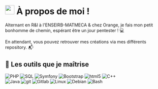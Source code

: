 # <img src="https://acegif.com/wp-content/gif/thinking-emoji-30.gif" width="30px"> À propos de moi !

Alternant en R&I à l'ENSEIRB-MATMECA & chez Orange, je fais mon petit bonhomme de chemin, espérant être un jour pentester ! 💻

En attendant, vous pouvez retrouver mes créations via mes différents repository. 📬

## 🧰 Les outils que je maîtrise 
<p>

  <img alt="PHP" src="https://img.shields.io/badge/-PHP-27ae60?style=flat-square&logo=php&logoColor=white" />
  <img alt="SQL" src="https://img.shields.io/badge/-SQL-important?style=flat-square&logo=MySQL&logoColor=white" />
  <img alt="Symfony" src="https://img.shields.io/badge/-Symfony-2980b9?style=flat-square&logo=symfony&logoColor=white" />
  <img alt="Bootstrap" src="https://img.shields.io/badge/-Bootstrap-E10098?style=flat-square&logo=bootstrap&logoColor=white" />   
  <img alt="html5" src="https://img.shields.io/badge/-HTML5-8e44ad?style=flat-square&logo=html5&logoColor=white" /> 
  <img alt="C++" src="https://img.shields.io/badge/-C++-2980b9?style=flat-square&logo=c%2B%2B&logoColor=white" /> 
  
  <br/>
  
  <img alt="Java" src="https://img.shields.io/badge/Java-9b59b6?style=flat-square&logo=java&logoColor=white" />   
  <img alt="git" src="https://img.shields.io/badge/-Git-e74c3c?style=flat-square&logo=git&logoColor=white" />
  <img alt="Gitlab" src="https://img.shields.io/badge/Github-34495e?style=flat-square&logo=github&logoColor=white" />
  <img alt="Linux" src="https://img.shields.io/badge/-Linux-bdc3c7?style=flat-square&logo=Linux&logoColor=black" />
  <img alt="Debian" src="https://img.shields.io/badge/-Debian-c0392b?style=flat-square&logo=Debian&logoColor=white" />
  <img alt="Bash" src="https://img.shields.io/badge/-Bash-2980b9?style=flat-square&logo=GNU-Bash&logoColor=white" /> 
  
 </p>
